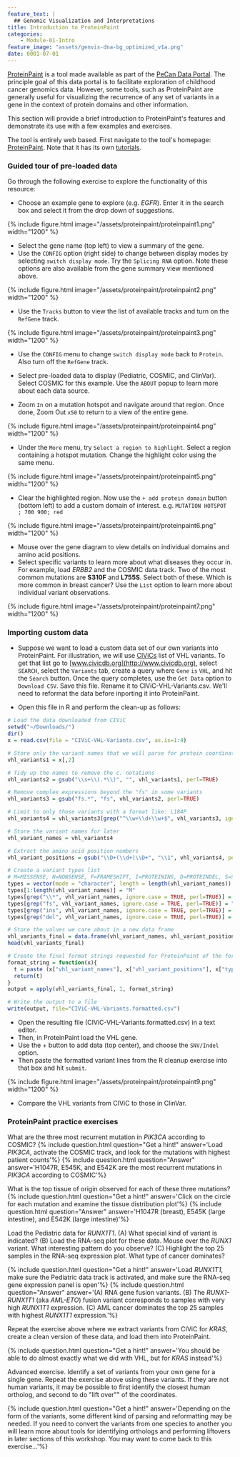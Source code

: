 ```yaml
---
feature_text: |
  ## Genomic Visualization and Interpretations
title: Introduction to ProteinPaint
categories:
    - Module-01-Intro
feature_image: "assets/genvis-dna-bg_optimized_v1a.png"
date: 0001-07-01
---
```


[ProteinPaint](https://proteinpaint.stjude.org/) is a tool made available as part of the [PeCan Data Portal](https://pecan.stjude.org/home). The principle goal of this data portal is to facilitate exploration of childhood cancer genomics data. However, some tools, such as ProteinPaint are generally useful for visualizing the recurrence of any set of variants in a gene in the context of protein domains and other information.

This section will provide a brief introduction to ProteinPaint's features and demonstrate its use with a few examples and exercises.

The tool is entirely web based. First navigate to the tool's homepage: [ProteinPaint](https://proteinpaint.stjude.org/). Note that it has its own [tutorials](https://docs.google.com/document/d/1JWKq3ScW62GISFGuJvAajXchcRenZ3HAvpaxILeGaw0/edit). 

### Guided tour of pre-loaded data

Go through the following exercise to explore the functionality of this resource:

* Choose an example gene to explore (e.g. *EGFR*). Enter it in the search box and select it from the drop down of suggestions.

{% include figure.html image="/assets/proteinpaint/proteinpaint1.png" width="1200" %}

* Select the gene name (top left) to view a summary of the gene.
* Use the `CONFIG` option (right side) to change between display modes by selecting `switch display mode`. Try the `Splicing RNA` option. Note these options are also available from the gene summary view mentioned above.

{% include figure.html image="/assets/proteinpaint/proteinpaint2.png" width="1200" %}

* Use the `Tracks` button to view the list of available tracks and turn on the `RefGene` track.

{% include figure.html image="/assets/proteinpaint/proteinpaint3.png" width="1200" %}

* Use the `CONFIG` menu to change `switch display mode` back to `Protein`. Also turn off the `RefGene` track.

* Select pre-loaded data to display (Pediatric, COSMIC, and ClinVar). Select COSMIC for this example. Use the `ABOUT` popup to learn more about each data source.
* Zoom `In` on a mutation hotspot and navigate around that region. Once done, Zoom Out `x50` to return to a view of the entire gene.

{% include figure.html image="/assets/proteinpaint/proteinpaint4.png" width="1200" %}

* Under the `More` menu, try `Select a region to highlight`. Select a region containing a hotspot mutation. Change the highlight color using the same menu.

{% include figure.html image="/assets/proteinpaint/proteinpaint5.png" width="1200" %}

* Clear the highlighted region.  Now use the `+ add protein domain` button (bottom left) to add a custom domain of interest. e.g. `MUTATION HOTSPOT ; 700 900; red`

{% include figure.html image="/assets/proteinpaint/proteinpaint6.png" width="1200" %}

* Mouse over the gene diagram to view details on individual domains and amino acid positions.
* Select specific variants to learn more about what diseases they occur in. For example, load *ERBB2* and the COSMIC data track. Two of the most common mutations are **S310F** and **L755S**. Select both of these. Which is more common in breast cancer? Use the `List` option to learn more about individual variant observations.

{% include figure.html image="/assets/proteinpaint/proteinpaint7.png" width="1200" %}

### Importing custom data

* Suppose we want to load a custom data set of our own variants into ProteinPaint. For illustration, we will use [CIViCs](http://www.civicdb.org) list of VHL variants. To get that list go to [www.civicdb.org](http://www.civicdb.org), select `SEARCH`, select the `Variants` tab, create a query where `Gene` `is` `VHL`, and hit the `Search` button. Once the query completes, use the `Get Data` option to `Download CSV`. Save this file. Rename it to CIViC-VHL-Variants.csv. We'll need to reformat the data before inporting it into ProteinPaint.

* Open this file in R and perform the clean-up as follows:

```R
# Load the data downloaded from CIViC
setwd("~/Downloads/")
dir()
x = read.csv(file = "CIViC-VHL-Variants.csv", as.is=1:4)

# Store only the variant names that we will parse for protein coordinates
vhl_variants1 = x[,2] 

# Tidy up the names to remove the c. notations
vhl_variants2 = gsub("\\s+\\(.*\\)", "", vhl_variants1, perl=TRUE)

# Remove complex expressions beyond the "fs" in some variants
vhl_variants3 = gsub("fs.*", "fs", vhl_variants2, perl=TRUE)

# Limit to only those variants with a format like: L184P
vhl_variants4 = vhl_variants3[grep("^\\w+\\d+\\w+$", vhl_variants3, ignore.case = TRUE, perl=TRUE)]

# Store the variant names for later
vhl_variant_names = vhl_variants4

# Extract the amino acid position numbers
vhl_variant_positions = gsub("\\D+(\\d+)\\D+", "\\1", vhl_variants4, perl=TRUE)

# Create a variant types list
# M=MISSENSE, N=NONSENSE, F=FRAMESHIFT, I=PROTEININS, D=PROTEINDEL, S=SILENT
types = vector(mode = "character", length = length(vhl_variant_names))
types[1:length(vhl_variant_names)] = "M"
types[grep("\\*", vhl_variant_names, ignore.case = TRUE, perl=TRUE)] = "N"
types[grep("fs", vhl_variant_names, ignore.case = TRUE, perl=TRUE)] = "F"
types[grep("ins", vhl_variant_names, ignore.case = TRUE, perl=TRUE)] = "I"
types[grep("del", vhl_variant_names, ignore.case = TRUE, perl=TRUE)] = "D"

# Store the values we care about in a new data frame
vhl_variants_final = data.frame(vhl_variant_names, vhl_variant_positions, types)
head(vhl_variants_final)

# Create the final format strings requested for ProteinPaint of the form: R200W;200;M
format_string = function(x){
  t = paste (x["vhl_variant_names"], x["vhl_variant_positions"], x["types"], sep = ";")  
  return(t)
}
output = apply(vhl_variants_final, 1, format_string)

# Write the output to a file
write(output, file="CIViC-VHL-Variants.formatted.csv")
```

* Open the resulting file (CIViC-VHL-Variants.formatted.csv) in a text editor. 
* Then, in ProteinPaint load the VHL gene. 
* Use the + button to add data (top center), and choose the `SNV/Indel` option.
* Then paste the formatted variant lines from the R cleanup exercise into that box and hit `submit`. 

{% include figure.html image="/assets/proteinpaint/proteinpaint9.png" width="1200" %}

* Compare the VHL variants from CIViC to those in ClinVar.

### ProteinPaint practice exercises

What are the three most recurrent mutation in *PIK3CA* according to COSMIC?
{% include question.html question="Get a hint!" answer='Load <i>PIK3CA</i>, activate the COSMIC track, and look for the mutations with highest patient counts'%}
{% include question.html question="Answer" answer='H1047R, E545K, and E542K are the most recurrent mutations in <i>PIK3CA</i> according to COSMIC'%}

What is the top tissue of origin observed for each of these three mutations?
{% include question.html question="Get a hint!" answer='Click on the circle for each mutation and examine the tissue distribution plot'%}
{% include question.html question="Answer" answer='H1047R (breast), E545K (large intestine), and E542K (large intestine)'%}

Load the Pediatric data for *RUNX1T1*. (A) What special kind of variant is indicated? (B) Load the RNA-seq plot for these data. Mouse over the *RUNX1* variant. What interesting pattern do you observe? (C) Highlight the top 25 samples in the RNA-seq expression plot. What type of cancer dominates?

{% include question.html question="Get a hint!" answer='Load <i>RUNX1T1</i>, make sure the Pediatric data track is activated, and make sure the RNA-seq gene expression panel is open'%}
{% include question.html question="Answer" answer='(A) RNA gene fusion variants. (B) The <i>RUNX1-RUNX1T1</i> (aka <i>AML-ETO</i>) fusion variant corresponds to samples with very high <i>RUNX1T1</i> expression. (C) AML cancer dominates the top 25 samples with highest <i>RUNX1T1</i> expression.'%}

Repeat the exercise above where we extract variants from CIViC for *KRAS*, create a clean version of these data, and load them into ProteinPaint.

{% include question.html question="Get a hint!" answer='You should be able to do almost exactly what we did with VHL, but for <i>KRAS</i> instead'%}

Advanced exercise. Identify a set of variants from your own gene for a single gene. Repeat the exercise above using these variants. If they are not human variants, it may be possible to first identify the closest human ortholog, and second to do "lift over"" of the coordinates.

{% include question.html question="Get a hint!" answer='Depending on the form of the variants, some different kind of parsing and reformatting may be needed. If you need to convert the variants from one species to another you will learn more about tools for identifying orthologs and performing liftovers in later sections of this workshop. You may want to come back to this exercise...'%}
